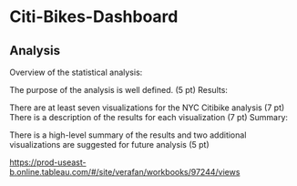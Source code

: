# Citi-Bikes-Dashboard
## Analysis

Overview of the statistical analysis:

The purpose of the analysis is well defined. (5 pt)
Results:

There are at least seven visualizations for the NYC Citibike analysis (7 pt)
There is a description of the results for each visualization (7 pt)
Summary:

There is a high-level summary of the results and two additional visualizations are suggested for future analysis (5 pt)

https://prod-useast-b.online.tableau.com/#/site/verafan/workbooks/97244/views
